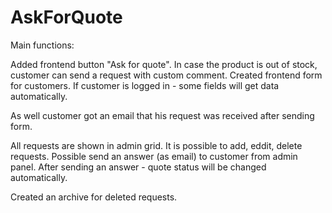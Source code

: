 # AskForQuote

Main functions: 

Added frontend button "Ask for quote". In case the product is out of stock, customer can send a request with custom comment. 
Created frontend form for customers. If customer is logged in - some fields will get data automatically.

As well customer got an email that his request was received after sending form.

All requests are shown in admin grid. It is possible to add, eddit, delete requests. Possible send an answer (as email) to customer from admin panel.
After sending an answer - quote status will be changed automatically.

Created an archive for deleted requests. 
